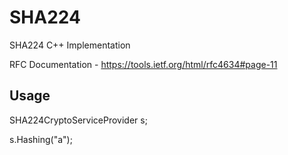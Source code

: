 # SHA224
SHA224 C++ Implementation


RFC Documentation - https://tools.ietf.org/html/rfc4634#page-11


## Usage

SHA224CryptoServiceProvider s;

s.Hashing("a");
